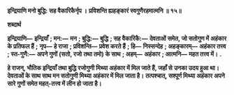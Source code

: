 **इन्द्रियाणि मनो बुद्धि: सह वैकारिकैर्नृप ।** **प्रविशन्ति ह्यहङ्कारं स्वगुणैरहमात्मनि ॥ १५॥** 

**शब्दार्थ** 

**इन्द्रियाणि—** **इन्द्रियाँ** **; मन:—** **मन** **; बुद्धि:—** **बुद्धि** **; सह वैकारिकै:—** **देवताओं समेत, जो सतोगुण में अहंकार के प्रतिफल हैं** **;** **नृप—** **हे राजा** **; प्रविशन्ति—** **प्रवेश करते हैं** **; हि—** **निस्सन्देह** **; अहङ्कारम्—** **अहंकार तत्त्व** **; स्त-गुणै:—** **अपने गुणों (सतो, रजो** **तथा तमो) के साथ** **; अहम्—** **अहंकार** **; आत्मनि—** **महत तत्त्व में।** **.** 

**हे राजन्, भौतिक इन्द्रियाँ तथा बुद्धि रजोगुणी मिथ्या अहंकार में मिल जाते हैं, जहाँ से** **उनका उदय हुआ था। देवताओं के साथ साथ मन सतोगुणी मिथ्या अहंकार में मिल जाता है।** **तत्पश्चात्, सश्पूर्ण मिथ्या अहंकार अपने सारे गुणों समेत महत्-तत्त्व में लीन हो जाता है।** 